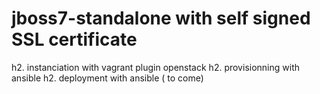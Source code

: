 jboss7-standalone with self signed SSL certificate
========================

h2. instanciation with vagrant plugin openstack
h2. provisionning with ansible
h2. deployment with ansible ( to come) 
